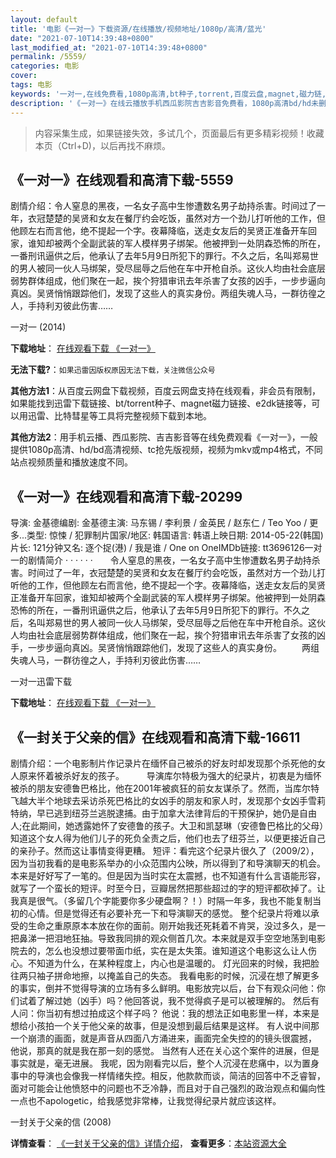 ```yaml
---
layout: default
title: '电影《一对一》下载资源/在线播放/视频地址/1080p/高清/蓝光'
date: "2021-07-10T14:39:48+0800"
last_modified_at: "2021-07-10T14:39:48+0800"
permalink: /5559/
categories: 电影
cover:
tags: 电影
keywords: '一对一,在线免费看,1080p高清,bt种子,torrent,百度云盘,magnet,磁力链,迅雷下载资源'
description: '《一对一》在线云播放手机西瓜影院吉吉影音免费看，1080p高清bd/hd未删减完整版和tc抢先枪版，mkv/mp4格式，附带bt/torrent种子、magnet/磁力链、百度云盘、网盘资源迅雷下载链接'
---
```


>内容采集生成，如果链接失效，多试几个，页面最后有更多精彩视频！收藏本页（Ctrl+D)，以后再找不麻烦。


## 《一对一》在线观看和高清下载-5559

剧情介绍：令人窒息的黑夜，一名女子高中生惨遭数名男子劫持杀害。时间过了一年，衣冠楚楚的吴贤和女友在餐厅约会吃饭，虽然对方一个劲儿打听他的工作，但他顾左右而言他，绝不提起一个字。夜幕降临，送走女友后的吴贤正准备开车回家，谁知却被两个全副武装的军人模样男子绑架。他被押到一处阴森恐怖的所在，一番刑讯逼供之后，他承认了去年5月9日所犯下的罪行。不久之后，名叫郑易世的男人被同一伙人马绑架，受尽屈辱之后他在车中开枪自杀。这伙人均由社会底层弱势群体组成，他们聚在一起，挨个狩猎审讯去年杀害了女孩的凶手，一步步逼向真凶。吴贤悄悄跟踪他们，发现了这些人的真实身份。两组失魂人马，一群彷徨之人，手持利刃彼此伤害……


一对一 (2014)

**下载地址**： [在线观看下载 《一对一》](https://www.btbtdy.me/btdy/dy16073.html) 


**无法下载?**：`如果迅雷因版权原因无法下载，关注微信公众号 `

**其他方法1**：从百度云网盘下载视频，百度云网盘支持在线观看，非会员有限制，如果能找到迅雷下载链接、bt/torrent种子、magnet磁力链接、e2dk链接等，可以用迅雷、比特彗星等工具将完整视频下载到本地。

**其他方法2**：用手机云播、西瓜影院、吉吉影音等在线免费观看《一对一》，一般提供1080p高清、hd/bd高清视频、tc抢先版视频，视频为mkv或mp4格式，不同站点视频质量和播放速度不同。


## 《一对一》在线观看和高清下载-20299

导演: 金基德编剧: 金基德主演: 马东锡 / 李利景 / 金英民 / 赵东仁 / Teo Yoo / 更多...类型: 惊悚 / 犯罪制片国家/地区: 韩国语言: 韩语上映日期: 2014-05-22(韩国)片长: 121分钟又名: 逐个捉(港) / 我是谁 / One on OneIMDb链接: tt3696126一对一的剧情简介  ·  ·  ·  ·  ·  ·　　令人窒息的黑夜，一名女子高中生惨遭数名男子劫持杀害。时间过了一年，衣冠楚楚的吴贤和女友在餐厅约会吃饭，虽然对方一个劲儿打听他的工作，但他顾左右而言他，绝不提起一个字。夜幕降临，送走女友后的吴贤正准备开车回家，谁知却被两个全副武装的军人模样男子绑架。他被押到一处阴森恐怖的所在，一番刑讯逼供之后，他承认了去年5月9日所犯下的罪行。不久之后，名叫郑易世的男人被同一伙人马绑架，受尽屈辱之后他在车中开枪自杀。这伙人均由社会底层弱势群体组成，他们聚在一起，挨个狩猎审讯去年杀害了女孩的凶手，一步步逼向真凶。吴贤悄悄跟踪他们，发现了这些人的真实身份。 　　两组失魂人马，一群彷徨之人，手持利刃彼此伤害……


一对一迅雷下载

**下载地址**： [在线观看下载 《一对一》](https://www.993dy.com//vod-detail-id-28850.html) 


## 《一封关于父亲的信》在线观看和高清下载-16611

剧情介绍：一个电影制片作记录片在缅怀自己被杀的好友时却发现那个杀死他的女人原来怀着被杀好友的孩子。  　　导演库尔特极为强大的纪录片，初衷是为缅怀被杀的朋友安德鲁巴格比，他在2001年被疯狂的前女友谋杀了。然而，当库尔特飞越大半个地球去采访杀死巴格比的女凶手的朋友和家人时，发现那个女凶手雪莉特纳，早已逃到纽芬兰逃脱逮捕。由于加拿大法律背后的干预保护，她仍是自由人;在此期间，她透露她怀了安德鲁的孩子。大卫和凯瑟琳（安德鲁巴格比的父母）知道这个女人得为他们儿子的死负全责之后，他们也去了纽芬兰，以便更接近自己的亲孙子。然而这让事情变得更糟。 短评：看完这个纪录片很久了（2009/2），因为当初我看的是电影系举办的小众范围内公映，所以得到了和导演聊天的机会。本来是好好写了一笔的。但是因为当时实在太震撼，也不知道有什么言语能形容，就写了一个蛮长的短评。时至今日，豆瓣居然把那些超过的字的短评都砍掉了。让我真是很气。（多留几个字能要你多少硬盘啊？！）时隔一年多，我也不能复制当初的心情。但是觉得还有必要补充一下和导演聊天的感觉。   整个纪录片将难以承受的生命之重原原本本放在你的面前。刚开始我还死耗着不肯哭，没过多久，是一把鼻涕一把泪地狂抽。导致我同排的观众侧首几次。本来就是双手空空地荡到电影院去的，怎么也没想过要带面巾纸，实在是太失策。谁知道这个电影这么让人伤心。不知道为什么，在某种程度上，内心也是温暖的。 灯光回来的时候，我把脸往两只袖子拼命地擦，以掩盖自己的失态。   我看电影的时候，沉浸在想了解更多的事实，倒并不觉得导演的立场有多么鲜明。电影放完以后，台下有观众问他：你们试着了解过她（凶手）吗？他回答说，我不觉得疯子是可以被理解的。   然后有人问：你当初有想过拍成这个样子吗？ 他说：我的想法正如电影里一样，本来是想给小孩拍一个关于他父亲的故事，但是没想到最后结果是这样。   有人说中间那一个崩溃的画面，就是声音从四面八方涌进来，画面完全失控的的镜头很震撼， 他说，那真的就是我在那一刻的感觉。   当然有人还在关心这个案件的进展，但是事实就是，毫无进展。   我呢，因为刚看完以后，整个人沉浸在悲痛中，以为置身事中的导演也会像我一样情绪失控。相反，他款款而谈，简洁的回答中不乏睿智，面对可能会让他愤怒中的问题也不乏冷静，而且对于自己强烈的政治观点和偏向性一点也不apologetic，给我感觉非常棒，让我觉得纪录片就应该这样。


一封关于父亲的信 (2008)

**详情查看**： [《一封关于父亲的信》详情介绍](/movie/16611/)， **查看更多**：[本站资源大全](/movie/t/all/)

